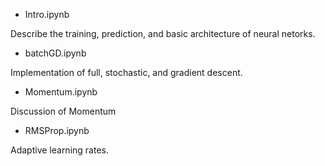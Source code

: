 * Intro.ipynb
 
Describe the training, prediction, and basic architecture of neural netorks.

* batchGD.ipynb

Implementation of full, stochastic, and gradient descent.

* Momentum.ipynb

Discussion of Momentum

* RMSProp.ipynb 

Adaptive learning rates.
